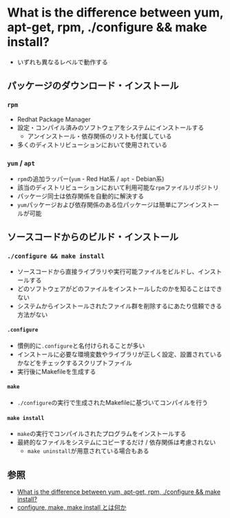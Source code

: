 # What is the difference between yum, apt-get, rpm, ./configure && make install?
- いずれも異なるレベルで動作する

## パッケージのダウンロード・インストール
### `rpm`
- Redhat Package Manager
- 設定・コンパイル済みのソフトウェアをシステムにインストールする
  - アンインストール・依存関係のリストも付属している
- 多くのディストリビューションにおいて使用されている

### `yum` / `apt`
- `rpm`の追加ラッパー(`yum` - Red Hat系 / `apt` - Debian系)
- 該当のディストリビューションにおいて利用可能な`rpm`ファイルリポジトリ
- パッケージ同士は依存関係を自動的に解決する
- `yum`パッケージおよび依存関係のある位パッケージは簡単にアンインストールが可能

## ソースコードからのビルド・インストール
### `./configure && make install`
- ソースコードから直接ライブラリや実行可能ファイルをビルドし、インストールする
- どのソフトウェアがどのファイルをインストールしたのかを知ることはできない
- システムからインストールされたファイル群を削除するにあたり信頼できる方法がない

#### `.configure`
- 慣例的に`.configure`と名付けられることが多い
- インストールに必要な環境変数やライブラリが正しく設定、設置されているかなどをチェックするスクリプトファイル
- 実行後にMakefileを生成する

#### `make`
- `./configure`の実行で生成されたMakefileに基づいてコンパイルを行う

#### `make install`
- `make`の実行でコンパイルされたプログラムをインストールする
- 最終的なファイルをシステムにコピーするだけ / 依存関係は考慮されない
  - `make uninstall`が用意されている場合もある

## 参照
- [What is the difference between yum, apt-get, rpm, ./configure && make install?](https://superuser.com/questions/125933/what-is-the-difference-between-yum-apt-get-rpm-configure-make-install/125939#125939)
- [configure, make, make install とは何か](https://qiita.com/chihiro/items/f270744d7e09c58a50a5)
